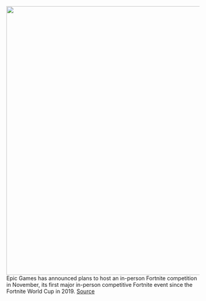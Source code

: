 <img src='https://cdn.vox-cdn.com/thumbor/RR5sVOLR7_Tw9Lnc5EhpJRT7Wj8=/0x0:2943x1962/1200x800/filters:focal(1237x746:1707x1216)/cdn.vox-cdn.com/uploads/chorus_image/image/70925428/1164791737.0.jpg' width='700px' /><br/>
Epic Games has announced plans to host an in-person Fortnite competition in November, its first major in-person competitive Fortnite event since the Fortnite World Cup in 2019.
<a href='https://www.theverge.com/2022/5/30/23147801/fortnite-in-person-competition-fncs-invitational'> Source <a/>
